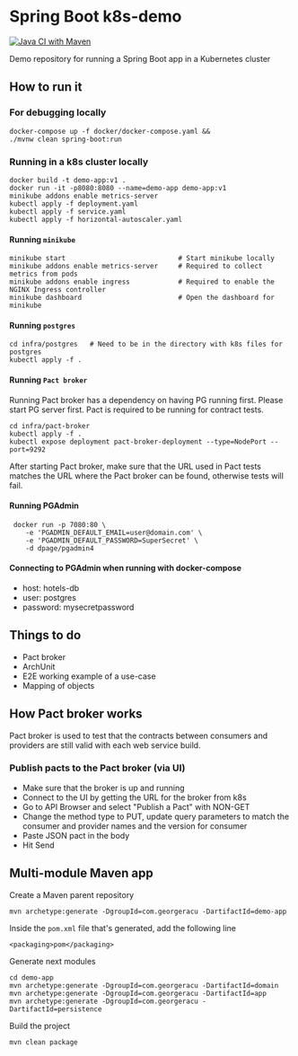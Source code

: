 # Spring Boot k8s-demo
[![Java CI with Maven](https://github.com/georgeracu/spring-boot-demo-app/actions/workflows/maven.yaml/badge.svg?branch=main)](https://github.com/georgeracu/spring-boot-demo-app/actions/workflows/maven.yaml)

Demo repository for running a Spring Boot app in a Kubernetes cluster

## How to run it

### For debugging locally

```shell
docker-compose up -f docker/docker-compose.yaml &&
./mvnw clean spring-boot:run
```

### Running in a k8s cluster locally

```shell
docker build -t demo-app:v1 .
docker run -it -p8080:8080 --name=demo-app demo-app:v1
minikube addons enable metrics-server
kubectl apply -f deployment.yaml
kubectl apply -f service.yaml
kubectl apply -f horizontal-autoscaler.yaml
```

#### Running `minikube`

```shell
minikube start                            # Start minikube locally
minikube addons enable metrics-server     # Required to collect metrics from pods
minikube addons enable ingress            # Required to enable the NGINX Ingress controller
minikube dashboard                        # Open the dashboard for minikube
```

#### Running `postgres`

```shell
cd infra/postgres   # Need to be in the directory with k8s files for postgres
kubectl apply -f .
```

#### Running `Pact broker`

Running Pact broker has a dependency on having PG running first. Please start PG server first. Pact is required to be running for contract tests.

```shell
cd infra/pact-broker
kubectl apply -f .
kubectl expose deployment pact-broker-deployment --type=NodePort --port=9292
```

After starting Pact broker, make sure that the URL used in Pact tests matches the URL where the Pact broker can be found, otherwise tests will fail.

#### Running PGAdmin

```shell
 docker run -p 7080:80 \
    -e 'PGADMIN_DEFAULT_EMAIL=user@domain.com' \
    -e 'PGADMIN_DEFAULT_PASSWORD=SuperSecret' \
    -d dpage/pgadmin4
```

#### Connecting to PGAdmin when running with docker-compose

- host: hotels-db
- user: postgres
- password: mysecretpassword

## Things to do

* Pact broker
* ArchUnit
* E2E working example of a use-case
* Mapping of objects

## How Pact broker works

Pact broker is used to test that the contracts between consumers and providers are still valid with each web service build.

### Publish pacts to the Pact broker (via UI)

* Make sure that the broker is up and running
* Connect to the UI by getting the URL for the broker from k8s
* Go to API Browser and select "Publish a Pact" with NON-GET
* Change the method type to PUT, update query parameters to match the consumer and provider names and the version for consumer
* Paste JSON pact in the body
* Hit Send

## Multi-module Maven app

Create a Maven parent repository

`mvn archetype:generate -DgroupId=com.georgeracu -DartifactId=demo-app`

Inside the `pom.xml` file that's generated, add the following line

`<packaging>pom</packaging>`

Generate next modules

```shell
cd demo-app
mvn archetype:generate -DgroupId=com.georgeracu -DartifactId=domain
mvn archetype:generate -DgroupId=com.georgeracu -DartifactId=app
mvn archetype:generate -DgroupId=com.georgeracu -DartifactId=persistence
```

Build the project

`mvn clean package`